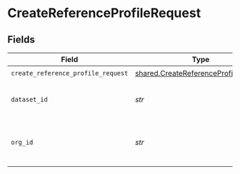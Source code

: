 # CreateReferenceProfileRequest


## Fields

| Field                                                                                        | Type                                                                                         | Required                                                                                     | Description                                                                                  | Example                                                                                      |
| -------------------------------------------------------------------------------------------- | -------------------------------------------------------------------------------------------- | -------------------------------------------------------------------------------------------- | -------------------------------------------------------------------------------------------- | -------------------------------------------------------------------------------------------- |
| `create_reference_profile_request`                                                           | [shared.CreateReferenceProfileRequest](../../models/shared/createreferenceprofilerequest.md) | :heavy_check_mark:                                                                           | N/A                                                                                          |                                                                                              |
| `dataset_id`                                                                                 | *str*                                                                                        | :heavy_check_mark:                                                                           | The unique model ID in your company.                                                         | model-123                                                                                    |
| `org_id`                                                                                     | *str*                                                                                        | :heavy_check_mark:                                                                           | Your company's unique organization ID                                                        | org-123                                                                                      |